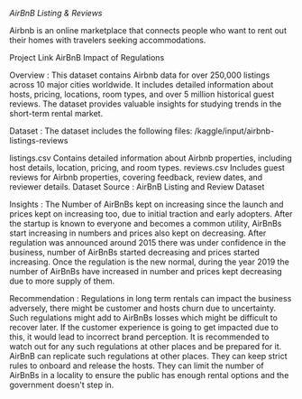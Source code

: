 *AirBnB Listing & Reviews*


Airbnb is an online marketplace that connects people who want to rent out their homes with travelers seeking accommodations.

Project Link
AirBnB Impact of Regulations



Overview :
This dataset contains Airbnb data for over 250,000 listings across 10 major cities worldwide. It includes detailed information about hosts, pricing, locations, room types, and over 5 million historical guest reviews. The dataset provides valuable insights for studying trends in the short-term rental market.

Dataset :
The dataset includes the following files: /kaggle/input/airbnb-listings-reviews

listings.csv Contains detailed information about Airbnb properties, including host details, location, pricing, and room types.
reviews.csv Includes guest reviews for Airbnb properties, covering feedback, review dates, and reviewer details.
Dataset Source : AirBnB Listing and Review Dataset


Insights :
The Number of AirBnBs kept on increasing since the launch and prices kept on increasing too, due to initial traction and early adopters.
After the startup is known to everyone and becomes a common utility, AirBnBs start increasing in numbers and prices also kept on decreasing.
After regulation was announced around 2015 there was under confidence in the business, number of AirBnBs started decreasing and prices started increasing.
Once the regulation is the new normal, during the year 2019 the number of AirBnBs have increased in number and prices kept decreasing due to more supply of them.


Recommendation :
Regulations in long term rentals can impact the business adversely, there might be customer and hosts churn due to uncertainty.
Such regulations might add to AirBnBs losses which might be difficult to recover later.
If the customer experience is going to get impacted due to this, it would lead to incorrect brand perception.
It is recommended to watch out for any such regulations at other places and be prepared for it.
AirBnB can replicate such regulations at other places.
They can keep strict rules to onboard and release the hosts.
They can limit the number of AirBnBs in a locality to ensure the public has enough rental options and the government doesn't step in.
